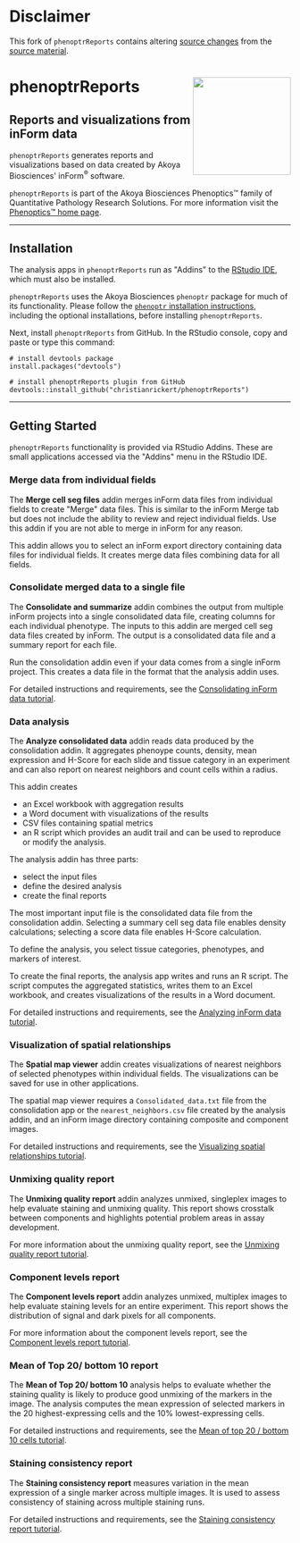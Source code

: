 # Disclaimer

This fork of `phenoptrReports` contains altering [source changes](https://github.com/christianrickert/phenoptrReports/compare/akoyabio%3AphenoptrReports%3Amain...main) from the [source material](https://github.com/akoyabio/phenoptrReports).

# phenoptrReports <img src="man/figures/Akoya.png" align="right" width="175" />

## Reports and visualizations from inForm data

`phenoptrReports` generates reports and visualizations based on data
created by Akoya Biosciences' inForm<sup>&reg;</sup> software.

`phenoptrReports` is part of the Akoya Biosciences Phenoptics&trade; family of
Quantitative Pathology Research Solutions. For more information visit the 
[Phenoptics&trade; home page](https://www.akoyabio.com/phenopticstm/technology/quantitative-pathology-research).

----

## Installation

The analysis apps in `phenoptrReports` run as "Addins" to
the [RStudio IDE](https://www.rstudio.com/products/rstudio/), which must also
be installed.

`phenoptrReports` uses the Akoya Biosciences `phenoptr` package for much of 
its functionality. Please follow the 
[`phenoptr` installation instructions](https://akoyabio.github.io/phenoptr/#installation),
including the optional installations, before installing `phenoptrReports`.

Next, install `phenoptrReports` from GitHub. In the RStudio console, 
copy and paste or type this command:
```
# install devtools package
install.packages("devtools")

# install phenoptrReports plugin from GitHub
devtools::install_github("christianrickert/phenoptrReports")
```

----

## Getting Started

`phenoptrReports` functionality is provided via RStudio Addins. These are 
small applications accessed via the "Addins" menu in the RStudio IDE.

### Merge data from individual fields

The **Merge cell seg files** addin merges inForm data files from individual
fields to create "Merge" data files. This is similar to the inForm Merge tab but
does not include the ability to review and reject individual fields. Use this
addin if you are not able to merge in inForm for any reason.

This addin allows you to select an inForm export directory containing data files
for individual fields. It creates merge data files combining data for all fields.

### Consolidate merged data to a single file

The **Consolidate and summarize** addin combines the output from multiple
inForm projects into a 
single consolidated data file, creating columns for each individual
phenotype. The inputs to this addin are merged cell seg
data files created by inForm. The output is a consolidated data file and a
summary report for each file. 

Run the consolidation addin even if your data comes from a single
inForm project. This creates a data file in the format that the analysis
addin uses.

For detailed instructions and requirements, see the 
[Consolidating inForm data tutorial](https://akoyabio.github.io/phenoptrReports/articles/consolidation.html).

### Data analysis

The **Analyze consolidated data** addin reads data produced by
the consolidation addin. It aggregates phenoype counts, density, 
mean expression and
H-Score for each slide and tissue category in an experiment and can also
report on nearest neighbors and count cells within a radius.

This addin creates

- an Excel workbook with aggregation results
- a Word document with visualizations of the results
- CSV files containing spatial metrics
- an R script which provides
  an audit trail and can be used to reproduce or modify the analysis.

The analysis addin has three parts: 

- select the input files
- define the desired analysis
- create the final reports

The most important input file is the consolidated data file from
the consolidation addin. Selecting a summary cell seg data file enables
density calculations; selecting a score data file enables H-Score calculation.

To define the analysis, you select tissue categories, phenotypes, and markers of 
interest.

To create the final reports, the analysis app writes and runs an R script.
The script computes the aggregated statistics, writes them to an Excel
workbook, and creates visualizations of the results in a Word document.

For detailed instructions and requirements, see the 
[Analyzing inForm data tutorial](https://akoyabio.github.io/phenoptrReports/articles/analysis.html).

### Visualization of spatial relationships

The **Spatial map viewer** addin creates visualizations of nearest neighbors of 
selected phenotypes within individual fields. The visualizations can be saved 
for use in other applications.

The spatial map viewer requires a `Consolidated_data.txt` file from the
consolidation app or the `nearest_neighbors.csv` file created by
the analysis addin, and an inForm image directory containing composite and
component images.

For detailed instructions and requirements, see the 
[Visualizing spatial relationships tutorial](https://akoyabio.github.io/phenoptrReports/articles/spatial_map_viewer.html).

### Unmixing quality report

The **Unmixing quality report** addin analyzes unmixed, singleplex images
to help evaluate staining and unmixing quality. This report
shows crosstalk between components and
highlights potential problem areas in assay development.

For more information about the unmixing quality report, see the 
[Unmixing quality report tutorial](https://akoyabio.github.io/phenoptrReports/articles/unmixing_quality_report.html).

### Component levels report

The **Component levels report** addin analyzes unmixed, multiplex images to help
evaluate staining levels for an entire experiment. This report shows
the distribution of signal and dark pixels for all components.

For more information about the component levels report, see the 
[Component levels report tutorial](https://akoyabio.github.io/phenoptrReports/articles/component_levels_report.html).

### Mean of Top 20/ bottom 10 report

The **Mean of Top 20/ bottom 10** analysis helps to evaluate whether the staining quality is likely to produce good unmixing of the markers in the image. The analysis computes the mean expression of selected markers in the 20 highest-expressing cells and the 10% lowest-expressing cells.

For detailed instructions and requirements, see the
[Mean of top 20 / bottom 10 cells tutorial](https://akoyabio.github.io/phenoptrReports/articles/top_20_bottom_10_report.html).

### Staining consistency report

The **Staining consistency report** measures variation in the mean expression
of a single marker across multiple images. It is used to assess consistency
of staining across multiple staining runs.

For detailed instructions and requirements, see the
[Staining consistency report tutorial](https://akoyabio.github.io/phenoptrReports/articles/staining_consistency_report.html).

